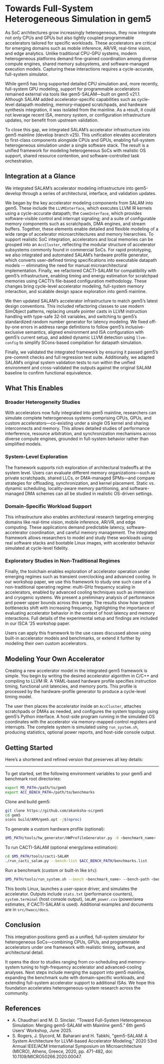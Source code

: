 # Towards Full-System Heterogeneous Simulation in gem5

As SoC architectures grow increasingly heterogeneous, they now integrate not only CPUs and GPUs but also tightly coupled programmable accelerators tailored for specific workloads. These accelerators are critical for emerging domains such as mobile inference, AR/VR, real-time vision, and edge analytics. Unlike traditional CPU-GPU systems, modern heterogeneous platforms demand fine-grained coordination among diverse compute engines, shared memory subsystems, and software-managed execution models. Capturing these interactions requires a cycle-accurate, full-system simulator.

While gem5 has long supported detailed CPU simulation and, more recently, full-system GPU modeling, support for programmable accelerators remained external via tools like gem5-SALAM—built on gem5 v21.1. Although SALAM added accelerator-specific capabilities such as cycle-level datapath modeling, memory-mapped scratchpads, and hardware synthesis integration, it was isolated from the mainline. As a result, it could not leverage recent ISA, memory system, or configuration infrastructure updates, nor benefit from upstream validation.

To close this gap, we integrated SALAM’s accelerator infrastructure into gem5 mainline (develop branch v25). This unification elevates accelerators to first-class components alongside CPUs and GPUs, enabling full-system heterogeneous simulation under a single software stack. The result is a unified framework for modeling heterogeneous SoCs with realistic OS support, shared resource contention, and software-controlled task orchestration.

## Integration at a Glance

We integrated SALAM’s accelerator modeling infrastructure into gem5-develop through a series of architectural, interface, and validation updates.

We began by the key accelerator modeling components from SALAM into gem5. These include the `LLVMInterface`, which executes LLVM IR kernels using a cycle-accurate datapath; the `CommInterface`, which provides software-visible control and interrupt signaling; and a suite of configurable memory components such as scratchpads, DMA engines, and stream buffers. Together, these elements enable detailed and flexible modeling of a wide range of accelerator microarchitectures and memory hierarchies. To support realistic SoC integration, accelerators and local memories can be grouped into an `AccCluster`, reflecting the modular structure of accelerator subsystems commonly found in commercial SoCs. For rapid prototyping, we also integrated and automated SALAM’s hardware profile generator, which converts user-defined timing specifications into executable datapath models -- eliminating the need for manual microarchitectural implementation. Finally, we refactored CACTI-SALAM for compatibility with gem5’s infrastructure, enabling timing and energy estimation for scratchpad memories using CACTI’s file-based configuration methodology. These changes bring cycle-level accelerator modeling, full-system memory interaction, and scalable design space exploration into gem5 mainline.

We then updated SALAM’s accelerator infrastructure to match gem5’s latest design conventions. This included refactoring classes to use modern SimObject patterns, replacing unsafe pointer casts in LLVM instruction handling with type-safe 32-bit variables, and switching to gem5’s standardized random number generator for latency modeling. We fixed off-by-one errors in address range definitions to follow gem5’s inclusive-exclusive semantics, aligned environment and ISA configuration with gem5’s current setup, and added dynamic LLVM detection using `llvm-config` to simplify SCons-based compilation for datapath simulation.

Finally, we validated the integrated framework by ensuring it passed gem5’s pre-commit checks and full regression test suite. Additionally, we adapted SALAM’s original system validation tests to run within the unified environment and cross-validated the outputs against the original SALAM baseline to confirm functional equivalence.

## What This Enables

### Broader Heterogeneity Studies

With accelerators now fully integrated into gem5 mainline, researchers can simulate complete heterogeneous systems comprising CPUs, GPUs, and custom accelerators—co-existing under a single OS kernel and sharing interconnects and memory. This allows detailed studies of performance interference, resource arbitration, and synchronization mechanisms across diverse compute engines, grounded in full-system behavior rather than simplified models.

### System-Level Exploration

The framework supports rich exploration of architectural tradeoffs at the system level. Users can evaluate different memory organizations—such as private scratchpads, shared LLCs, or DMA-managed SPMs—and compare strategies for offloading, synchronization, and kernel placement. Static vs. dynamic scheduling, locality-aware memory partitioning, and software-managed DMA schemes can all be studied in realistic OS-driven settings.

### Domain-Specific Workload Support

This infrastructure also enables architectural research targeting emerging domains like real-time vision, mobile inference, AR/VR, and edge computing. These applications demand predictable latency, software-accelerator coordination, and careful memory management. The integrated framework allows researchers to model and study these workloads using real software stacks and bootable Linux images, with accelerator behavior simulated at cycle-level fidelity.

### Exploratory Studies in Non-Traditional Regimes

Finally, the toolchain enables exploration of accelerator operation under emerging regimes such as transient overclocking and advanced cooling. In our workshop paper, we use this framework to study one such case of a non-traditional operating regime: multi-GHz frequency scaling in accelerators, enabled by advanced cooling techniques such as immersion and cryogenic systems. We present a preliminary analysis of performance and power upper bounds across this range. The results show how system bottlenecks shift with increasing frequency, highlighting the importance of evaluating accelerator behavior in the context of host latency and memory interactions. Full details of the experimental setup and findings are included in our ISCA ’25 workshop paper.

Users can apply this framework to the use cases discussed above using built-in accelerator models and benchmarks, or extend it further by modeling their own custom accelerators.

## Modeling Your Own Accelerator

Creating a new accelerator model in the integrated gem5 framework is simple. You begin by writing the desired accelerator algorithm in C/C++ and compiling to LLVM IR.  A YAML-based hardware profile specifies instruction timing, functional unit latencies, and memory ports. This profile is processed by the hardware-profile generator to produce a cycle-level timing model.

The user then places the accelerator inside an `AccCluster`, attaches scratchpads or DMAs as needed, and configures the system topology using gem5’s Python interface. A host-side program running in the simulated OS coordinates with the accelerator via memory-mapped control registers and interrupts. The complete system is simulated using `run_system.sh`, producing statistics, optional power reports, and host-side console output.

## Getting Started

Here’s a shortened and refined version that preserves all key details:

---

To get started, set the following environment variables to your gem5 and benchmark root directories:

```bash
export M5_PATH=/path/to/gem5
export ACC_BENCH_PATH=/path/to/benchmarks
```

Clone and build gem5:

```bash
git clone https://github.com/akanksha-sc/gem5
cd gem5
scons build/ARM/gem5.opt -j$(nproc)
```

To generate a custom hardware profile (optional):

```bash
$M5_PATH/tools/hw_generator/HWProfileGenerator.py -b <benchmark_name>
```

To run CACTI-SALAM (optional energy/area estimation):

```bash
cd $M5_PATH/tools/cacti-SALAM
./run_cacti_salam.py --bench-list $ACC_BENCH_PATH/benchmarks.list
```

Run a benchmark (custom or built-in like `bfs`):

```bash
$M5_PATH/tools/run_system.sh --bench <benchmark_name> --bench-path <benchmark_path>
```

This boots Linux, launches a user-space driver, and simulates the accelerator. Outputs include `stats.txt` (performance counters), `system.terminal` (host console output), `SALAM_power.csv` (power/area estimates, if CACTI-SALAM is used). Additional examples and documents are in `src/hwacc/docs`.

## Conclusion

This integration positions gem5 as a unified, full-system simulator for heterogeneous SoCs—combining CPUs, GPUs, and programmable accelerators under one framework with realistic timing, software, and architectural detail.

It opens the door to studies ranging from co-scheduling and memory-system tuning to high-frequency accelerator and advanced-cooling analyses. Next steps include merging the support into gem5 mainline, expanding the benchmark suite with domain-specific workloads, and extending full-system accelerator support to additional ISAs. We hope this foundation accelerates heterogeneous-system research across the community.

## References

* A. Chaudhari and M. D. Sinclair. “Toward Full-System Heterogeneous Simulation: Merging gem5-SALAM with Mainline gem5.” 6th gem5 Users’ Workshop, June 2025.
* S. Rogers, J. Slycord, M. Baharani and H. Tabkhi, "gem5-SALAM: A System Architecture for LLVM-based Accelerator Modeling," 2020 53rd Annual IEEE/ACM International Symposium on Microarchitecture (MICRO), Athens, Greece, 2020, pp. 471-482, doi: 10.1109/MICRO50266.2020.00047.
